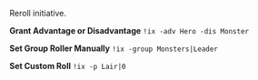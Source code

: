 Reroll initiative.

**Grant Advantage or Disadvantage**
`!ix -adv Hero -dis Monster`

**Set Group Roller Manually**
`!ix -group Monsters|Leader`

**Set Custom Roll**
`!ix -p Lair|0`
